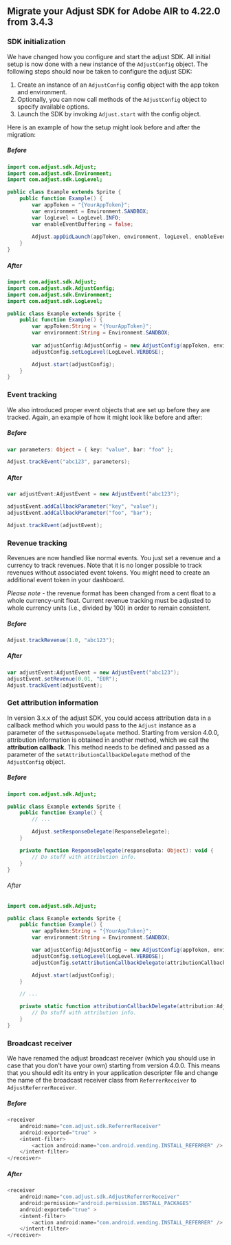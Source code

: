 ## Migrate your Adjust SDK for Adobe AIR to 4.22.0 from 3.4.3

### SDK initialization

We have changed how you configure and start the adjust SDK. All initial setup is now done with a new 
instance of the `AdjustConfig` object. The following steps should now be taken to configure the adjust SDK:

1. Create an instance of an `AdjustConfig` config object with the app token and environment.
2. Optionally, you can now call methods of the `AdjustConfig` object to specify available options.
3. Launch the SDK by invoking `Adjust.start` with the config object.

Here is an example of how the setup might look before and after the migration:

##### Before

```actionscript
import com.adjust.sdk.Adjust;
import com.adjust.sdk.Environment;
import com.adjust.sdk.LogLevel;

public class Example extends Sprite {
    public function Example() {
        var appToken = "{YourAppToken}";
        var environment = Environment.SANDBOX;
        var logLevel = LogLevel.INFO;
        var enableEventBuffering = false;
        
        Adjust.appDidLaunch(appToken, environment, logLevel, enableEventBuffering);
    }
}
```

##### After

```actionscript
import com.adjust.sdk.Adjust;
import com.adjust.sdk.AdjustConfig;
import com.adjust.sdk.Environment;
import com.adjust.sdk.LogLevel;

public class Example extends Sprite {
    public function Example() {
    	var appToken:String = "{YourAppToken}";
    	var environment:String = Environment.SANDBOX;
    	
        var adjustConfig:AdjustConfig = new AdjustConfig(appToken, environment);
        adjustConfig.setLogLevel(LogLevel.VERBOSE);

        Adjust.start(adjustConfig);
    }
}
```

### Event tracking

We also introduced proper event objects that are set up before they are tracked. Again, an example of how it 
might look like before and after:

##### Before

```actionscript
var parameters: Object = { key: "value", bar: "foo" };

Adjust.trackEvent("abc123", parameters);
```

##### After

```actionscript
var adjustEvent:AdjustEvent = new AdjustEvent("abc123");

adjustEvent.addCallbackParameter("key", "value");
adjustEvent.addCallbackParameter("foo", "bar");

Adjust.trackEvent(adjustEvent);
```

### Revenue tracking

Revenues are now handled like normal events. You just set a revenue and a currency to track revenues. 
Note that it is no longer possible to track revenues without associated event tokens. You might need 
to create an additional event token in your dashboard.

*Please note* - the revenue format has been changed from a cent float to a whole currency-unit float. 
Current revenue tracking must be adjusted to whole currency units (i.e., divided by 100) in order to 
remain consistent.

##### Before

```actionscript
Adjust.trackRevenue(1.0, "abc123");
```

##### After

```actionscript
var adjustEvent:AdjustEvent = new AdjustEvent("abc123");
adjustEvent.setRevenue(0.01, "EUR");
Adjust.trackEvent(adjustEvent);
```

### Get attribution information

In version 3.x.x of the adjust SDK, you could access attribution data in a callback method which you
would pass to the `Adjust` instance as a parameter of the `setResponseDelegate` method. Starting from 
version 4.0.0, attribution information is obtained in another method, which we call the **attribution 
callback**. This method needs to be defined and passed as a parameter of the `setAttributionCallbackDelegate` 
method of the `AdjustConfig` object.

##### Before

```actionscript
import com.adjust.sdk.Adjust;

public class Example extends Sprite {
    public function Example() {
        // ...

        Adjust.setResponseDelegate(ResponseDelegate);
    }

    private function ResponseDelegate(responseData: Object): void {
        // Do stuff with attribution info.
    }
}
```

###### After

```actionscript
import com.adjust.sdk.Adjust;

public class Example extends Sprite {
    public function Example() {
        var appToken:String = "{YourAppToken}";
        var environment:String = Environment.SANDBOX;

        var adjustConfig:AdjustConfig = new AdjustConfig(appToken, environment);
        adjustConfig.setLogLevel(LogLevel.VERBOSE);
        adjustConfig.setAttributionCallbackDelegate(attributionCallbackDelegate);

        Adjust.start(adjustConfig);
    }

    // ...

    private static function attributionCallbackDelegate(attribution:AdjustAttribution):void {
        // Do stuff with attribution info.
    }
}
```

### Broadcast receiver

We have renamed the adjust broadcast receiver (which you should use in case that you don't have your own)
starting from version 4.0.0. This means that you should edit its entry in your application descripter file
and change the name of the broadcast receiver class from `ReferrerReceiver` to `AdjustReferrerReceiver`.

##### Before

```actionscript
<receiver
    android:name="com.adjust.sdk.ReferrerReceiver"
    android:exported="true" >
    <intent-filter>
        <action android:name="com.android.vending.INSTALL_REFERRER" />
    </intent-filter>
</receiver>
```

##### After

```actionscript
<receiver
    android:name="com.adjust.sdk.AdjustReferrerReceiver"
    android:permission="android.permission.INSTALL_PACKAGES"
    android:exported="true" >
    <intent-filter>
        <action android:name="com.android.vending.INSTALL_REFERRER" />
    </intent-filter>
</receiver>
```

